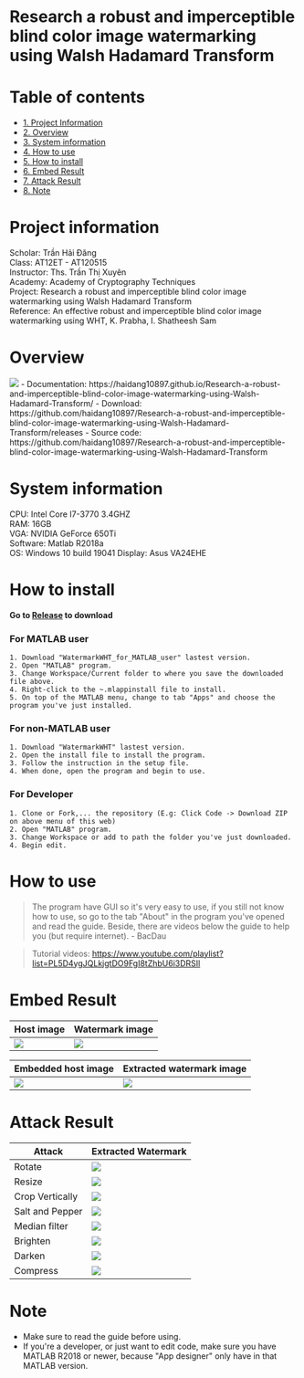 # Research a robust and imperceptible blind color image watermarking using Walsh Hadamard Transform
# Table of contents
* [1. Project Information](#1)
* [2. Overview](#2)
* [3. System information](#3)
* [4. How to use](#4)
* [5. How to install](#5)  
* [6. Embed Result](#6)  
* [7. Attack Result](#7)  
* [8. Note](#8)  

<a name="1"></a>
# Project information
Scholar: Trần Hải Đăng  
Class: AT12ET - AT120515  
Instructor: Ths. Trần Thị Xuyên  
Academy: Academy of Cryptography Techniques  
Project: Research a robust and imperceptible blind color image watermarking using Walsh Hadamard Transform  
Reference: An effective robust and imperceptible blind color image watermarking using WHT, K. Prabha, I. Shatheesh Sam  

<a name="2"></a>
# Overview
<img src = "./Image/Home.png">  
- Documentation: https://haidang10897.github.io/Research-a-robust-and-imperceptible-blind-color-image-watermarking-using-Walsh-Hadamard-Transform/  
- Download: https://github.com/haidang10897/Research-a-robust-and-imperceptible-blind-color-image-watermarking-using-Walsh-Hadamard-Transform/releases  
- Source code: https://github.com/haidang10897/Research-a-robust-and-imperceptible-blind-color-image-watermarking-using-Walsh-Hadamard-Transform  


<a name="3"></a>
# System information

CPU: Intel Core I7-3770 3.4GHZ  
RAM: 16GB  
VGA: NVIDIA GeForce 650Ti  
Software: Matlab R2018a  
OS: Windows 10 build 19041
Display: Asus VA24EHE

<a name="4"></a>
# How to install  

**Go to [Release](https://github.com/haidang10897/Research-a-robust-and-imperceptible-blind-color-image-watermarking-using-Walsh-Hadamard-Transform/releases/tag/v1.0) to download**  

### For MATLAB user

    1. Download "WatermarkWHT_for_MATLAB_user" lastest version.
    2. Open "MATLAB" program.
    3. Change Workspace/Current folder to where you save the downloaded file above.
    4. Right-click to the ~.mlappinstall file to install.
    5. On top of the MATLAB menu, change to tab "Apps" and choose the program you've just installed.  

### For non-MATLAB user

    1. Download "WatermarkWHT" lastest version.
    2. Open the install file to install the program.
    3. Follow the instruction in the setup file.
    4. When done, open the program and begin to use.

### For Developer

    1. Clone or Fork,... the repository (E.g: Click Code -> Download ZIP on above menu of this web)
    2. Open "MATLAB" program.
    3. Change Workspace or add to path the folder you've just downloaded.
    4. Begin edit.

<a name="5"></a>
# How to use
> The program have GUI so it's very easy to use, if you still not know how to use, so go to the tab "About" in the program you've opened and read the guide. Beside, there are videos below the guide to help you (but require internet). - BacDau

> Tutorial videos: https://www.youtube.com/playlist?list=PL5D4ygJQLkjgtDO9FgI8tZhbU6i3DRSIl  

<a name="6"></a>
# Embed Result
| Host image | Watermark image |
|--|--|
| <img src = "./Test%20sample/Non-square%20Host%20Image/shima.png">   | <img src = "./Test%20sample/Watermark/Shimakaze.png"> |  

| Embedded host image | Extracted watermark image |
|--|--|
| <img src = "./Test%20sample/Processed%20Image/Watermarked/shima_with_shimakaze_watermarked.png"> | <img src = "./Test%20sample/Processed%20Image/extracted_watermark/Extracted_Watermark_Shima_Shimakaze.png"> |

<a name="7"></a>
# Attack Result
| Attack | Extracted Watermark |
|--|--|
| Rotate | <img src = "./Test%20sample/Processed%20Image/Extracted_Attack/shima%20and%20shimakaze/rotate.png"> |
| Resize | <img src = "./Test%20sample/Processed%20Image/Extracted_Attack/shima%20and%20shimakaze/resize.png"> |
| Crop Vertically | <img src = "./Test%20sample/Processed%20Image/Extracted_Attack/shima%20and%20shimakaze/crop.png"> |
| Salt and Pepper | <img src = "./Test%20sample/Processed%20Image/Extracted_Attack/shima%20and%20shimakaze/salt%20and%20pepper.png"> |
| Median filter | <img src = "./Test%20sample/Processed%20Image/Extracted_Attack/shima%20and%20shimakaze/medfil.png"> |
| Brighten | <img src = "./Test%20sample/Processed%20Image/Extracted_Attack/shima%20and%20shimakaze/brighten.png"> |
| Darken | <img src = "./Test%20sample/Processed%20Image/Extracted_Attack/shima%20and%20shimakaze/darken.png"> |
| Compress | <img src = "./Test%20sample/Processed%20Image/Extracted_Attack/shima%20and%20shimakaze/compress.png"> |

<a name="8"></a>
# Note
- Make sure to read the guide before using.
- If you're a developer, or just want to edit code, make sure you have MATLAB R2018 or newer, because "App designer" only have in that MATLAB version.


